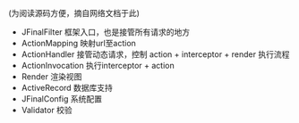 (为阅读源码方便，摘自网络文档于此)

- JFinalFilter 框架入口，也是接管所有请求的地方
- ActionMapping 映射url至action
- ActionHandler 接管动态请求，控制 action + interceptor + render 执行流程
- ActionInvocation 执行interceptor + action
- Render 渲染视图
- ActiveRecord 数据库支持
- JFinalConfig 系统配置
- Validator 校验